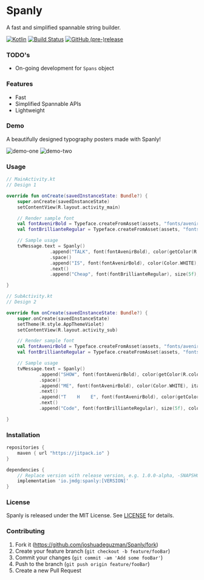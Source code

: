 # Spanly
A fast and simplified spannable string builder.

[![Kotlin](https://img.shields.io/badge/Kotlin-1.3.21-green.svg)](http://kotlinlang.org)
[![Build Status](https://travis-ci.com/joshuadeguzman/Spanly.svg?branch=master)](https://travis-ci.com/joshuadeguzman/Spanly)
[![GitHub (pre-)release](https://img.shields.io/github/release/joshuadeguzman/spanly/all.svg?style=flat-square)
](./../../releases)

### TODO's

- On-going development for `Spans` object

### Features

- Fast
- Simplified Spannable APIs
- Lightweight

### Demo

A beautifully designed typography posters made with Spanly!

![demo-one](https://github.com/joshuadeguzman/Spanly/blob/master/screenshots/demo_1.png)
![demo-two](https://github.com/joshuadeguzman/Spanly/blob/master/screenshots/demo_2.png)

### Usage

```kotlin
// MainActivity.kt
// Design 1

override fun onCreate(savedInstanceState: Bundle?) {
    super.onCreate(savedInstanceState)
    setContentView(R.layout.activity_main)

    // Render sample font
    val fontAvenirBold = Typeface.createFromAsset(assets, "fonts/avenir_bold.ttc")
    val fontBrillianteRegular = Typeface.createFromAsset(assets, "fonts/brilliante_regular.ttf")

    // Sample usage
    tvMessage.text = Spanly()
                .append("TALK", font(fontAvenirBold), color(getColor(R.color.colorOrange)), size(1.5f), italic())
                .space()
                .append("IS", font(fontAvenirBold), color(Color.WHITE), underline(), size(1.5f))
                .next()
                .append("Cheap", font(fontBrillianteRegular), size(5f), color(getColor(R.color.colorBlueLight)))

}

```

```kotlin
// SubActivity.kt
// Design 2

override fun onCreate(savedInstanceState: Bundle?) {
    super.onCreate(savedInstanceState)
    setTheme(R.style.AppThemeViolet)
    setContentView(R.layout.activity_sub)

    // Render sample font
    val fontAvenirBold = Typeface.createFromAsset(assets, "fonts/avenir_bold.ttc")
    val fontBrillianteRegular = Typeface.createFromAsset(assets, "fonts/brilliante_regular.ttf")

    // Sample usage
    tvMessage.text = Spanly()
            .append("SHOW", font(fontAvenirBold), color(getColor(R.color.colorOrange)), size(1.5f), strike())
            .space()
            .append("ME", font(fontAvenirBold), color(Color.WHITE), italic(), size(1.5f))
            .next()
            .append("T    H    E", font(fontAvenirBold), color(getColor(R.color.colorVioletLight)), size(1.5f))
            .next()
            .append("Code", font(fontBrillianteRegular), size(5f), color(getColor(R.color.colorVioletLight)))

}
```

### Installation

```gradle
repositories {
    maven { url "https://jitpack.io" }
}

dependencies {
    // Replace version with release version, e.g. 1.0.0-alpha, -SNAPSHOT
    implementation 'io.jmdg:spanly:[VERSION]'
}
```

### License

Spanly is released under the MIT License. See [LICENSE](https://github.com/joshuadeguzman/Spanly/blob/master/LICENSE) for details.

### Contributing

1. Fork it (<https://github.com/joshuadeguzman/Spanly/fork>)
2. Create your feature branch (`git checkout -b feature/fooBar`)
3. Commit your changes (`git commit -am 'Add some fooBar'`)
4. Push to the branch (`git push origin feature/fooBar`)
5. Create a new Pull Request
